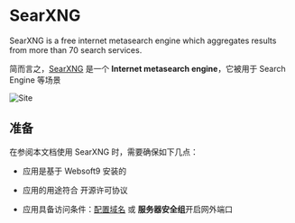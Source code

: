 # SearXNG

SearXNG is a free internet metasearch engine which aggregates results from more than 70 search services. 

简而言之，[SearXNG](https://docs.searxng.org/) 是一个 **Internet metasearch engine**，它被用于 Search Engine  等场景


![Site](https://libs.websoft9.com/Websoft9/DocsPicture/zh/searxng/searxng-gui-websoft9.png)


## 准备

在参阅本文档使用 SearXNG 时，需要确保如下几点：

- 应用是基于 Websoft9 安装的

- 应用的用途符合 [](https://opensource.org/licenses/GPL-3.0) 开源许可协议

- 应用具备访问条件：[配置域名](./guide/appsetdomain) 或 **服务器安全组**开启网外端口